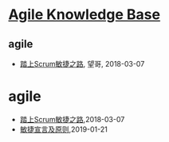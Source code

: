 # [Agile Knowledge Base](http://agile.sisopipo.com)

## agile
* [踏上Scrum敏捷之路](/scrum-guide), 望哥, 2018-03-07
# agile
* [踏上Scrum敏捷之路](/scrum-guide),2018-03-07
* [敏捷宣言及原则](/agile-manifesto),2019-01-21
